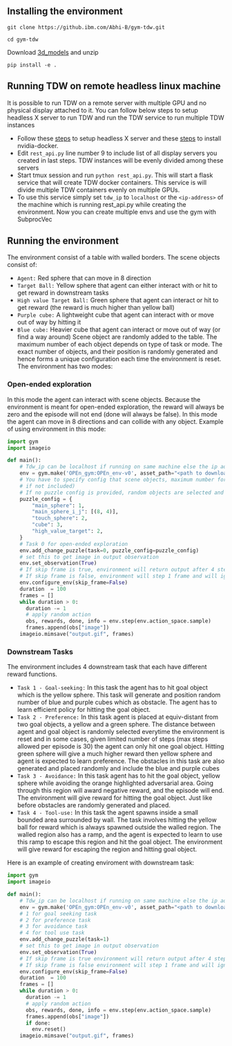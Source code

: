 ## Installing the environment

`git clone https://github.ibm.com/Abhi-B/gym-tdw.git`

`cd gym-tdw`

Download [3d_models](https://agent-dataset-storage.s3.us-east.cloud-object-storage.appdomain.cloud/3d_models.zip) and unzip

`pip install -e .`

## Running TDW on remote headless linux machine
It is possible to run TDW on a remote server with multiple GPU and no physical display attached to it. You can follow 
below steps to setup headless X server to run TDW and run the TDW service to run multiple TDW instances
* Follow these [steps](https://github.com/chuangg/tdw-transport-challenge-starter-code#setting-up-headless-x-server) to 
setup headless X server and these [steps](https://docs.nvidia.com/datacenter/cloud-native/container-toolkit/install-guide.html#docker) 
to install nvidia-docker.
* Edit `rest_api.py` line number 9 to include list of all display servers you created in last steps. TDW instances will
  be evenly divided among these servers
* Start tmux session and run `python rest_api.py`. This will start a flask service that will create TDW docker 
  containers. This service is will divide multiple TDW containers evenly on multiple GPUs.
* To use this service simply set `tdw_ip` to `localhost` or the `<ip-address>` of the machine which is running rest_api.py 
  while creating the environment. Now you can create multiple envs and use the gym with SubprocVec

## Running the environment
The environment consist of a table with walled borders. 
The scene objects consist of:
* `Agent:` Red sphere that can move in 8 direction
* `Target Ball:` Yellow sphere that agent can either interact with or hit to get reward in downstream tasks
* `High value Target Ball:` Green sphere that agent can interact or hit to get reward (the reward is much higher than 
  yellow ball)
* `Purple cube:` A lightweight cube that agent can interact with or move out of way by hitting it
* `Blue cube:` Heavier cube that agent can interact or move out of way (or find a way around)
Scene object are randomly added to the table. The maximum number of each object depends on type of task or mode. The 
  exact number of objects, and their position is randomly generated and hence forms a unique configuration each time the
  environment is reset.
The environment has two modes:
### Open-ended exploration 
In this mode the agent can interact with scene objects. Because the environment is meant for open-ended 
exploration, the reward will always be zero and the episode will not end (done will always be false). In
this mode the agent can move in 8 directions and can collide with any object.
Example of using environment in this mode:
```python
import gym
import imageio

def main():
    # Tdw_ip can be localhost if running on same machine else the ip address of the machine
    env = gym.make('OPEn_gym:OPEn_env-v0', asset_path="<path to downloaded 3d_models>", tdw_ip=None, self_ip="localhost", port=None, debug=False)
    # You have to specify config that scene objects, maximum number for them, agent position (Will be placed randomly 
    # if not included) 
    # If no puzzle config is provided, random objects are selected and placed
    puzzle_config = {
        "main_sphere": 1,
        "main_sphere_i_j": [(8, 4)],
        "touch_sphere": 2,
        "cube": 3,
        "high_value_target": 2,
    }
    # Task 0 for open-ended exploration
    env.add_change_puzzle(task=0, puzzle_config=puzzle_config)
    # set this to get image in output observation
    env.set_observation(True)
    # If skip frame is true, environment will return output after 4 steps
    # If skip frame is false, environment will step 1 frame and will ignore all but every 4th action
    env.configure_env(skip_frame=False)
    duration  = 100
    frames = []
    while duration > 0:
      duration -= 1
      # apply random action
      obs, rewards, done, info = env.step(env.action_space.sample)
      frames.append(obs["image"])
    imageio.mimsave("output.gif", frames)
```
### Downstream Tasks
The environment includes 4 downstream task that each have different reward functions.
* `Task 1 - Goal-seeking:` In this task the agent has to hit goal object which is the yellow sphere. This task will 
  generate and position random number of blue and purple cubes which as obstacle. The agent has to learn efficient 
  policy for hitting the goal object. 
* `Task 2 - Preference:` In this task agent is placed at equiv-distant from two goal objects, a yellow and a green sphere.
  The distance between agent and goal object is randomly selected  everytime the environment is reset and in some cases,
  given limited number of steps (max steps allowed per episode is 30) the agent can only hit one goal object. 
  Hitting green sphere will give a much higher reward then yellow sphere and agent is expected to learn preference. 
  The obstacles in this task are also generated and placed randomly and include the blue and purple cubes 
* `Task 3 - Avoidance:` In this task agent has to hit the goal object, yellow sphere while avoiding the orange highlighted
  adversarial area. Going through this region will award negative reward, and the episode will end. The environment will 
  give reward for hitting the goal object. Just like before obstacles are randomly generated and placed.
* `Task 4 - Tool-use:` In this task the agent spawns inside a small bounded area surrounded by wall. The task involves 
  hitting the yellow ball for reward which is always spawned outside the walled region. The walled region also has a 
  ramp, and the agent is expected to learn to use this ramp to escape this region and hit the goal object. The 
  environment will give reward for escaping the region and  hitting goal object.
  
Here is an example of creating enviroment with downstream task:
```python
import gym
import imageio

def main():
    # Tdw_ip can be localhost if running on same machine else the ip address of the machine
    env = gym.make('OPEn_gym:OPEn_env-v0', asset_path="<path to downloaded 3d_models>", tdw_ip=None, self_ip="localhost", port=None, debug=False)
    # 1 for goal seeking task
    # 2 for preference task
    # 3 for avoidance task
    # 4 for tool use task
    env.add_change_puzzle(task=1)
    # set this to get image in output observation
    env.set_observation(True)
    # If skip frame is true environment will return output after 4 steps
    # If skip frame is false environment will step 1 frame and will ignore all but every 4th action
    env.configure_env(skip_frame=False)
    duration  = 100
    frames = []
    while duration > 0:
      duration -= 1
      # apply random action
      obs, rewards, done, info = env.step(env.action_space.sample)
      frames.append(obs["image"])
      if done:
        env.reset()
    imageio.mimsave("output.gif", frames)
      
```
